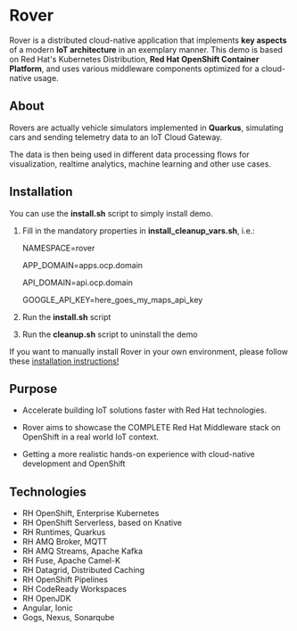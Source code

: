 # Rover

Rover is a distributed cloud-native application that implements **key aspects** of a modern **IoT architecture** in an exemplary manner. 
This demo is based on Red Hat's Kubernetes Distribution, **Red Hat OpenShift Container Platform**, and uses various middleware components optimized for a cloud-native usage.

## About

Rovers are actually vehicle simulators implemented in **Quarkus**, simulating cars and sending telemetry data to an IoT Cloud Gateway.

The data is then being used in different data processing flows for visualization, realtime analytics, machine learning and other use cases.

## Installation

You can use the **install.sh** script to simply install demo.

1. Fill in the mandatory properties in **install_cleanup_vars.sh**, i.e.:


    NAMESPACE=rover

    APP_DOMAIN=apps.ocp.domain

    API_DOMAIN=api.ocp.domain

    GOOGLE_API_KEY=here_goes_my_maps_api_key

2. Run the **install.sh** script

3. Run the **cleanup.sh** script to uninstall the demo

If you want to manually install Rover in your own environment, please follow these [installation instructions!](https://github.com/Red-Hat-Space-Association/moon-base/tree/master/helm)

## Purpose

+ Accelerate building IoT solutions faster with Red Hat technologies.
  
+ Rover aims to showcase the COMPLETE Red Hat Middleware stack on OpenShift in a real world IoT context.

+ Getting a more realistic hands-on experience with cloud-native development and OpenShift

## Technologies

+ RH OpenShift, Enterprise Kubernetes
+ RH OpenShift Serverless, based on Knative  
+ RH Runtimes, Quarkus
+ RH AMQ Broker, MQTT
+ RH AMQ Streams, Apache Kafka
+ RH Fuse, Apache Camel-K
+ RH Datagrid, Distributed Caching
+ RH OpenShift Pipelines
+ RH CodeReady Workspaces
+ RH OpenJDK
+ Angular, Ionic
+ Gogs, Nexus, Sonarqube

